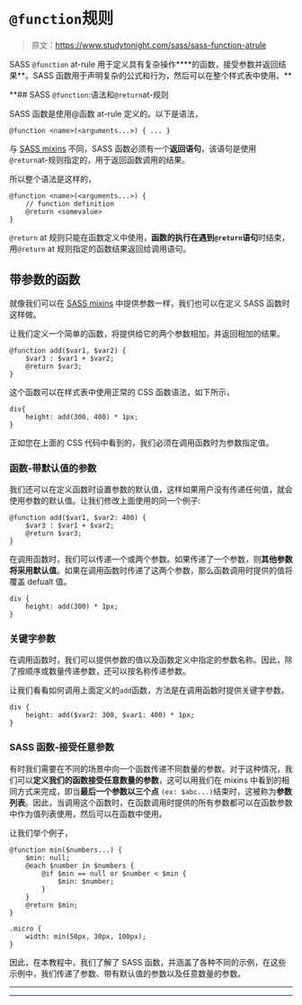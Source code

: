 # `@function`规则

> 原文：<https://www.studytonight.com/sass/sass-function-atrule>

SASS `@function` at-rule 用于定义具有复杂操作****的函数，接受参数并返回结果**。SASS 函数用于声明复杂的公式和行为，然后可以在整个样式表中使用。**

 **## SASS `@function`:语法和`@return`at-规则

SASS 函数是使用@函数 at-rule 定义的。以下是语法，

```
@function <name>(<arguments...>) { ... }
```

与 [SASS mixins](https://www.studytonight.com/sass/sass-mixins-and-include) 不同，SASS 函数必须有一个**返回语句**，该语句是使用`@return`at-规则指定的，用于返回函数调用的结果。

所以整个语法是这样的，

```
@function <name>(<arguments...>) {
    // function definition
    @return <somevalue>
}
```

`@return` at 规则只能在函数定义中使用，**函数的执行在遇到`@return`语句**时结束，用`@return` at 规则指定的函数结果返回给调用语句。

## 带参数的函数

就像我们可以在 [SASS mixins](http://www.studytonight.com/sass/sass-mixins-and-include) 中提供参数一样，我们也可以在定义 SASS 函数时这样做。

让我们定义一个简单的函数，将提供给它的两个参数相加，并返回相加的结果。

```
@function add($var1, $var2) {
    $var3 : $var1 + $var2;
    @return $var3;
}
```

这个函数可以在样式表中使用正常的 CSS 函数语法，如下所示，

```
div{
    height: add(300, 400) * 1px;
}
```

正如您在上面的 CSS 代码中看到的，我们必须在调用函数时为参数指定值。

### 函数-带默认值的参数

我们还可以在定义函数时设置参数的默认值，这样如果用户没有传递任何值，就会使用参数的默认值。让我们修改上面使用的同一个例子:

```
@function add($var1, $var2: 400) {
    $var3 : $var1 + $var2;
    @return $var3;
} 
```

在调用函数时，我们可以传递一个或两个参数。如果传递了一个参数，则**其他参数将采用默认值**。如果在调用函数时传递了这两个参数，那么函数调用时提供的值将覆盖 defualt 值。

```
div {
    height: add(300) * 1px;
} 
```

### 关键字参数

在调用函数时，我们可以提供参数的值以及函数定义中指定的参数名称。因此，除了按顺序或数量传递参数，还可以按名称传递参数。

让我们看看如何调用上面定义的`add`函数，方法是在调用函数时提供关键字参数。

```
div {
    height: add($var2: 300, $var1: 400) * 1px;
}
```

### SASS 函数-接受任意参数

有时我们需要在不同的场景中向一个函数传递不同数量的参数。对于这种情况，我们可以**定义我们的函数接受任意数量的参数**，这可以用我们在 mixins 中看到的相同方式来完成，即当**最后一个参数以三个点** `(ex: $abc...)`结束时，这被称为**参数列表**。因此，当调用这个函数时，在函数调用时提供的所有参数都可以在函数参数中作为值列表使用，然后可以在函数中使用。

让我们举个例子，

```
@function min($numbers...) {
    $min: null;
    @each $number in $numbers {
        @if $min == null or $number < $min {
            $min: $number;
        }
    }
    @return $min;
}

.micro {
    width: min(50px, 30px, 100px);
} 
```

因此，在本教程中，我们了解了 SASS 函数，并涵盖了各种不同的示例，在这些示例中，我们传递了参数、带有默认值的参数以及任意数量的参数。

* * *

* * ***